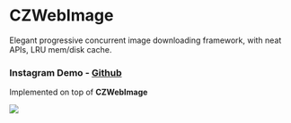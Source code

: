 # CZWebImage

Elegant progressive concurrent image downloading framework, with neat APIs, LRU mem/disk cache.

### Instagram Demo - [Github](https://github.com/showt1me/CZInstagram)
Implemented on top of **CZWebImage**

<img src="https://d37t5b145o82az.cloudfront.net/CZInstagram.gif">